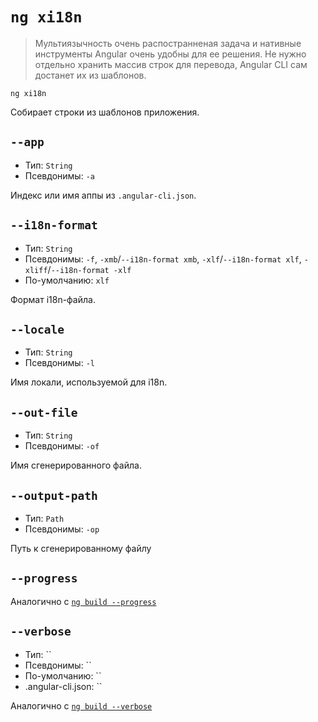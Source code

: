 # `ng xi18n`

> Мультиязычность очень распостранненая задача и нативные инструменты Angular очень удобны для ее решения. Не нужно отдельно хранить массив строк для перевода, Angular CLI сам достанет их из шаблонов.

```
ng xi18n
```

Собирает строки из шаблонов приложения.

## `--app`

* Тип: `String` 
* Псевдонимы: `-a`

Индекс или имя аппы из `.angular-cli.json`.


## `--i18n-format`

* Тип: `String`
* Псевдонимы: `-f`, `-xmb`/`--i18n-format xmb`, `-xlf`/`--i18n-format xlf`, `-xliff`/`--i18n-format -xlf`
* По-умолчанию: `xlf`

Формат i18n-файла.


## `--locale`

* Тип: `String`
* Псевдонимы: `-l`

Имя локали, используемой для i18n.


## `--out-file`

* Тип: `String`
* Псевдонимы: `-of`

Имя сгенерированного файла.


## `--output-path`

* Тип: `Path`
* Псевдонимы: `-op`

Путь к сгенерированному файлу


## `--progress`

Аналогично с [`ng build --progress`](../command-ng-build#--progress)


## `--verbose`

* Тип: ``
* Псевдонимы: ``
* По-умолчанию: ``
* .angular-cli.json: ``

Аналогично с [`ng build --verbose`](../command-ng-build#--verbose)
